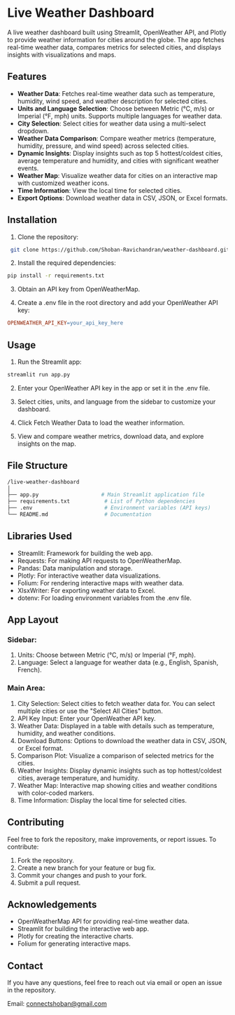 # Live Weather Dashboard

A live weather dashboard built using Streamlit, OpenWeather API, and Plotly to provide weather information for cities around the globe. The app fetches real-time weather data, compares metrics for selected cities, and displays insights with visualizations and maps.

## Features

- **Weather Data**: Fetches real-time weather data such as temperature, humidity, wind speed, and weather description for selected cities.
- **Units and Language Selection**: Choose between Metric (°C, m/s) or Imperial (°F, mph) units. Supports multiple languages for weather data.
- **City Selection**: Select cities for weather data using a multi-select dropdown.
- **Weather Data Comparison**: Compare weather metrics (temperature, humidity, pressure, and wind speed) across selected cities.
- **Dynamic Insights**: Display insights such as top 5 hottest/coldest cities, average temperature and humidity, and cities with significant weather events.
- **Weather Map**: Visualize weather data for cities on an interactive map with customized weather icons.
- **Time Information**: View the local time for selected cities.
- **Export Options**: Download weather data in CSV, JSON, or Excel formats.

## Installation

1. Clone the repository:
  ```bash
   git clone https://github.com/Shoban-Ravichandran/weather-dashboard.git
  ```
2. Install the required dependencies:

  ```bash
  pip install -r requirements.txt
  ```
3. Obtain an API key from OpenWeatherMap.

4. Create a .env file in the root directory and add your OpenWeather API key:

  ```makefile
  OPENWEATHER_API_KEY=your_api_key_here
  ```
## Usage
1. Run the Streamlit app:

  ```bash
  streamlit run app.py
  ```
2. Enter your OpenWeather API key in the app or set it in the .env file.

3. Select cities, units, and language from the sidebar to customize your dashboard.

4. Click Fetch Weather Data to load the weather information.

5. View and compare weather metrics, download data, and explore insights on the map.

## File Structure
  ```bash
  /live-weather-dashboard
  │
  ├── app.py                    # Main Streamlit application file
  ├── requirements.txt           # List of Python dependencies
  ├── .env                       # Environment variables (API keys)
  └── README.md                  # Documentation
  ```
## Libraries Used

- Streamlit: Framework for building the web app.
- Requests: For making API requests to OpenWeatherMap.
- Pandas: Data manipulation and storage.
- Plotly: For interactive weather data visualizations.
- Folium: For rendering interactive maps with weather data.
- XlsxWriter: For exporting weather data to Excel.
- dotenv: For loading environment variables from the .env file.

## App Layout
### Sidebar:
1. Units: Choose between Metric (°C, m/s) or Imperial (°F, mph).
2. Language: Select a language for weather data (e.g., English, Spanish, French).

### Main Area:
1. City Selection: Select cities to fetch weather data for. You can select multiple cities or use the "Select All Cities" button.
2. API Key Input: Enter your OpenWeather API key.
3. Weather Data: Displayed in a table with details such as temperature, humidity, and weather conditions.
4. Download Buttons: Options to download the weather data in CSV, JSON, or Excel format.
5. Comparison Plot: Visualize a comparison of selected metrics for the cities.
6. Weather Insights: Display dynamic insights such as top hottest/coldest cities, average temperature, and humidity.
7. Weather Map: Interactive map showing cities and weather conditions with color-coded markers.
8. Time Information: Display the local time for selected cities.

## Contributing
Feel free to fork the repository, make improvements, or report issues. To contribute:
1. Fork the repository.
2. Create a new branch for your feature or bug fix.
3. Commit your changes and push to your fork.
4. Submit a pull request.

## Acknowledgements
- OpenWeatherMap API for providing real-time weather data.
- Streamlit for building the interactive web app.
- Plotly for creating the interactive charts.
- Folium for generating interactive maps.

## Contact

If you have any questions, feel free to reach out via email or open an issue in the repository.

Email: connectshoban@gmail.com
